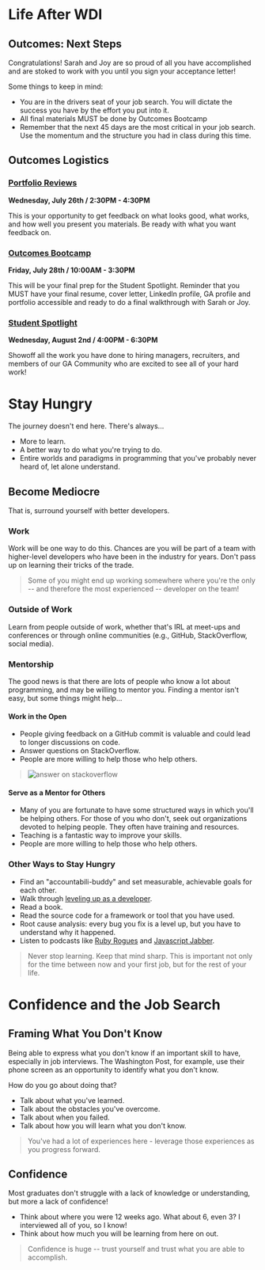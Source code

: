 # Life After WDI

## Outcomes: Next Steps

Congratulations!  Sarah and Joy are so proud of all you have accomplished and are stoked to work with you until you sign your acceptance letter!

Some things to keep in mind:
 - You are in the drivers seat of your job search.  You will dictate the success you have by the effort you put into it.
 - All final materials MUST be done by Outcomes Bootcamp
 - Remember that the next 45 days are the most critical in your job search.  Use the momentum and the structure you had in class during this time.

## Outcomes Logistics

### [Portfolio Reviews](https://github.com/ga-dc/outcomes/tree/master/roadmap/week13)

**Wednesday, July 26th / 2:30PM - 4:30PM**

This is your opportunity to get feedback on what looks good, what works, and how well you present you materials. Be ready with what you want feedback on.

### [Outcomes Bootcamp](https://github.com/ga-dc/outcomes/blob/master/roadmap/Outcomes%20Bootcamp/readme.md)

**Friday, July 28th / 10:00AM - 3:30PM**

This will be your final prep for the Student Spotlight. Reminder that you MUST have your final resume, cover letter, LinkedIn profile, GA profile and portfolio accessible and ready to do a final walkthrough with Sarah or Joy.

### [Student Spotlight](https://github.com/ga-dc/outcomes/blob/master/roadmap/Student%20Spotlight/readme.md)

**Wednesday, August 2nd / 4:00PM - 6:30PM**

Showoff all the work you have done to hiring managers, recruiters, and members of our GA Community who are excited to see all of your hard work!

# Stay Hungry

The journey doesn't end here. There's always...
* More to learn.
* A better way to do what you're trying to do.
* Entire worlds and paradigms in programming that you've probably never heard of, let alone understand.

## Become Mediocre

That is, surround yourself with better developers.

### Work

Work will be one way to do this. Chances are you will be part of a team with higher-level developers who have been in the industry for years. Don't pass up on learning their tricks of the trade.

> Some of you might end up working somewhere where you're the only -- and therefore the most experienced -- developer on the team!

### Outside of Work

Learn from people outside of work, whether that's IRL at meet-ups and conferences or through online communities (e.g., GitHub, StackOverflow, social media).

### Mentorship

The good news is that there are lots of people who know a lot about programming, and may be willing to mentor you. Finding a mentor isn't easy, but some things might help...

#### Work in the Open

* People giving feedback on a GitHub commit is valuable and could lead to longer discussions on code.
* Answer questions on StackOverflow.
* People are more willing to help those who help others.

> ![answer on stackoverflow](https://pbs.twimg.com/media/CpC4vBUVIAA2_PB.jpg)

#### Serve as a Mentor for Others

* Many of you are fortunate to have some structured ways in which you'll be helping others. For those of you who don't, seek out organizations devoted to helping people. They often have training and resources.
* Teaching is a fantastic way to improve your skills.
* People are more willing to help those who help others.

### Other Ways to Stay Hungry

* Find an "accountabili-buddy" and set measurable, achievable goals for each other.
* Walk through [leveling up as a developer](http://jasonrudolph.com/blog/2011/08/09/programming-achievements-how-to-level-up-as-a-developer/).
* Read a book.
* Read the source code for a framework or tool that you have used.
* Root cause analysis: every bug you fix is a level up, but you have to understand why it happened.
* Listen to podcasts like [Ruby Rogues](https://devchat.tv/ruby-rogues) and [Javascript Jabber](https://devchat.tv/js-jabber).

> Never stop learning. Keep that mind sharp. This is important not only for the time between now and your first job, but for the rest of your life.

# Confidence and the Job Search

## Framing What You Don't Know

Being able to express what you don't know if an important skill to have, especially in job interviews. The Washington Post, for example, use their phone screen as an opportunity to identify what you don't know.

How do you go about doing that?
* Talk about what you've learned.
* Talk about the obstacles you've overcome.
* Talk about when you failed.
* Talk about how you will learn what you don't know.

> You've had a lot of experiences here - leverage those experiences as you progress forward.

## Confidence

Most graduates don't struggle with a lack of knowledge or understanding, but more a lack of confidence!
* Think about where you were 12 weeks ago. What about 6, even 3? I interviewed all of you, so I know!
* Think about how much you will be learning from here on out.

> Confidence is huge -- trust yourself and trust what you are able to accomplish.

